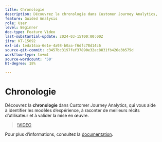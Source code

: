 ```yaml
---
title: Chronologie
description: Découvrez la chronologie dans Customer Journey Analytics, qui vous aide à identifier les modèles d’expérience, à raconter de meilleures histoires d’utilisateurs et à valider la mise en œuvre.
feature: Guided Analysis
role: User
level: Beginner
doc-type: Feature Video
last-substantial-update: 2024-03-15T00:00:00Z
jira: KT-15092
exl-id: 1eda14aa-6e1e-4a98-b0aa-f6dfc78d14c6
source-git-commit: c3457bc3197fef37890e32ac8831fb426e3b575d
workflow-type: tm+mt
source-wordcount: '50'
ht-degree: 18%

---
```


# Chronologie

Découvrez la **chronologie** dans Customer Journey Analytics, qui vous aide à identifier les modèles d’expérience, à raconter de meilleurs récits d’utilisateur et à valider la mise en œuvre.

>[!VIDEO](https://video.tv.adobe.com/v/3435769/?learn=on&captions=fre_fr)

Pour plus dʼinformations, consultez la [documentation](https://experienceleague.adobe.com/fr/docs/analytics-platform/using/guided-analysis/streams/timeline).
